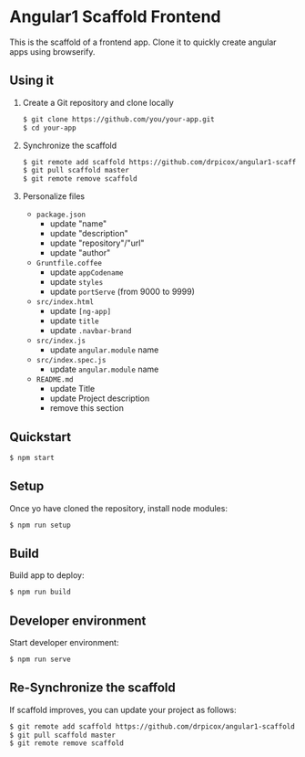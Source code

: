 Angular1 Scaffold Frontend
==========================

This is the scaffold of a frontend app.
Clone it to quickly create angular apps using browserify.


Using it
--------

1. Create a Git repository and clone locally

   ```bash
   $ git clone https://github.com/you/your-app.git
   $ cd your-app
   ```

2. Synchronize the scaffold

   ```bash
   $ git remote add scaffold https://github.com/drpicox/angular1-scaffold.git
   $ git pull scaffold master
   $ git remote remove scaffold
   ```

3. Personalize files

   - `package.json`
       - update "name"
       - update "description"
       - update "repository"/"url"
       - update "author"
   - `Gruntfile.coffee`
       - update `appCodename`
       - update `styles`
       - update `portServe` (from 9000 to 9999)
   - `src/index.html`
   	   - update `[ng-app]`
   	   - update `title`
   	   - update `.navbar-brand`
   - `src/index.js`
       - update `angular.module` name
   - `src/index.spec.js`
       - update `angular.module` name
   - `README.md`
       - update Title
       - update Project description
       - remove this section
    

Quickstart
----------

```bash
$ npm start
```

Setup
-----

Once yo have cloned the repository, install node modules:

```bash
$ npm run setup
```


Build
-----

Build app to deploy:

```bash
$ npm run build
```


Developer environment
---------------------

Start developer environment:

```bash
$ npm run serve
```

Re-Synchronize the scaffold
---------------------------

If scaffold improves, you can update your project as follows:

   ```bash
   $ git remote add scaffold https://github.com/drpicox/angular1-scaffold.git
   $ git pull scaffold master
   $ git remote remove scaffold
   ```
